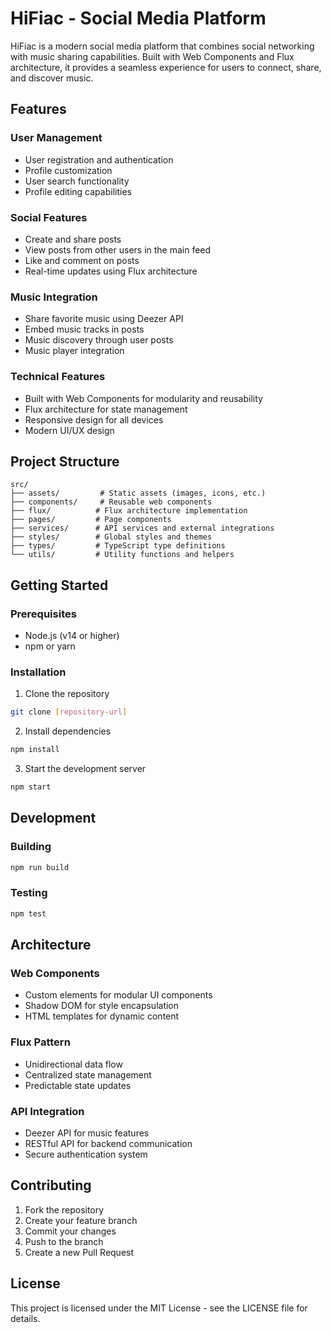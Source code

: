 # HiFiac - Social Media Platform

HiFiac is a modern social media platform that combines social networking with music sharing capabilities. Built with Web Components and Flux architecture, it provides a seamless experience for users to connect, share, and discover music.

## Features

### User Management
- User registration and authentication
- Profile customization
- User search functionality
- Profile editing capabilities

### Social Features
- Create and share posts
- View posts from other users in the main feed
- Like and comment on posts
- Real-time updates using Flux architecture

### Music Integration
- Share favorite music using Deezer API
- Embed music tracks in posts
- Music discovery through user posts
- Music player integration

### Technical Features
- Built with Web Components for modularity and reusability
- Flux architecture for state management
- Responsive design for all devices
- Modern UI/UX design

## Project Structure
```
src/
├── assets/         # Static assets (images, icons, etc.)
├── components/     # Reusable web components
├── flux/          # Flux architecture implementation
├── pages/         # Page components
├── services/      # API services and external integrations
├── styles/        # Global styles and themes
├── types/         # TypeScript type definitions
└── utils/         # Utility functions and helpers
```

## Getting Started

### Prerequisites
- Node.js (v14 or higher)
- npm or yarn

### Installation
1. Clone the repository
```bash
git clone [repository-url]
```

2. Install dependencies
```bash
npm install
```

3. Start the development server
```bash
npm start
```

## Development

### Building
```bash
npm run build
```

### Testing
```bash
npm test
```

## Architecture

### Web Components
- Custom elements for modular UI components
- Shadow DOM for style encapsulation
- HTML templates for dynamic content

### Flux Pattern
- Unidirectional data flow
- Centralized state management
- Predictable state updates

### API Integration
- Deezer API for music features
- RESTful API for backend communication
- Secure authentication system

## Contributing
1. Fork the repository
2. Create your feature branch
3. Commit your changes
4. Push to the branch
5. Create a new Pull Request

## License
This project is licensed under the MIT License - see the LICENSE file for details.